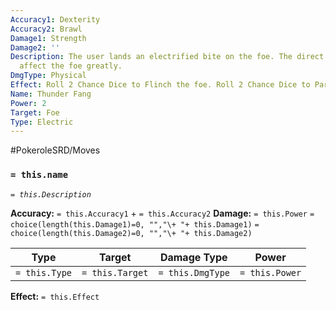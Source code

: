 ```yaml
---
Accuracy1: Dexterity
Accuracy2: Brawl
Damage1: Strength
Damage2: ''
Description: The user lands an electrified bite on the foe. The direct current may
  affect the foe greatly.
DmgType: Physical
Effect: Roll 2 Chance Dice to Flinch the foe. Roll 2 Chance Dice to Paralyze the foe.
Name: Thunder Fang
Power: 2
Target: Foe
Type: Electric
---
```


#PokeroleSRD/Moves

### `= this.name` 
*`= this.Description`*

**Accuracy:** `= this.Accuracy1` + `= this.Accuracy2`
**Damage:** `= this.Power` `= choice(length(this.Damage1)=0, "","\+ "+ this.Damage1)` `= choice(length(this.Damage2)=0, "","\+ "+ this.Damage2)`

| Type          | Target          | Damage Type          | Power          |
| ------------- | --------------- | ---------------- | -------------- |
| `= this.Type` | `= this.Target` | `= this.DmgType` | `= this.Power` | 

**Effect:** `= this.Effect`